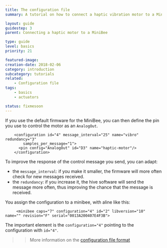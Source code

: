 ```yaml
---
title: The configuration file
summary: A tutorial on how to connect a haptic vibration motor to a MiniBee and control it from your software.

layout: guide
guidestep: 3
parent: Connecting a haptic motor to a MiniBee

type: guide
level: basics
priority: 21

featured-image:
creation-date: 2018-02-06
category: introduction
subcategory: tutorials
related:
    - Configuration file
tags:
    - basics
    - actuators

status: fixmesoon
---
```


If you use the default firmware for the MiniBee, you can then define the pin you use to control the motor as an `AnalogOut`.

```
    <configuration id="4" message_interval="25" name="vibro" redundancy="3"
        samples_per_message="1">
      <pin config="AnalogOut" id="D3" name="haptic-motor"/>
    </configuration>
```

To improve the response of the control message you send, you can adapt:

- the `message_interval`: if you make it smaller, the firmware will more often check for new messages received.
- the `redundancy`: if you increase it, the hive software will send the message more often, thus improving the chance that the message is received.

You assign the configuration to a minibee, with aline like this:

```
     <minibee caps="7" configuration="4" id="2" libversion="10" name="" revision="F" serial="0013A200407E4F3B">
```

The important element is the `configuration="4"` pointing to the configuration with `id="4"`.

>>More information on the [configuration file format](../configuration-file)